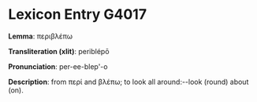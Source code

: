 # Lexicon Entry G4017

**Lemma**: περιβλέπω

**Transliteration (xlit)**: periblépō

**Pronunciation**: per-ee-blep'-o

**Description**:
from περί and βλέπω; to look all around:--look (round) about (on).

